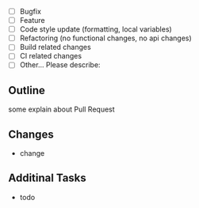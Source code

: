 <!-- What kind of change does this PR introduce? (check one with "x") -->
- [ ] Bugfix
- [ ] Feature
- [ ] Code style update (formatting, local variables)
- [ ] Refactoring (no functional changes, no api changes)
- [ ] Build related changes
- [ ] CI related changes
- [ ] Other... Please describe:

## Outline
<!-- What is the current behavior? and what is the expected behavior? -->

some explain about Pull Request

## Changes
<!-- List the changed behavior by this PR. -->
- change

## Additinal Tasks
<!-- List the things to do. No task means PR will soon close. -->
- todo

